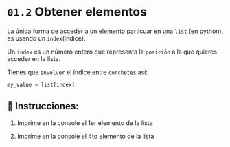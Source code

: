 # `01.2` Obtener elementos

La única forma de acceder a un elemento particuar en una `list` (en python), es usando un `index`(índice).

Un `index` es un número entero que representa la `posición` a la que quieres acceder en la lista.

Tienes que `envolver` el índice entre `corchetes` así:

```js
my_value = list[index]
```

## 📝 Instrucciones:

1. Imprime en la console el 1er elemento de la lista

2. Imprime en la console el 4to elemento de la lista


